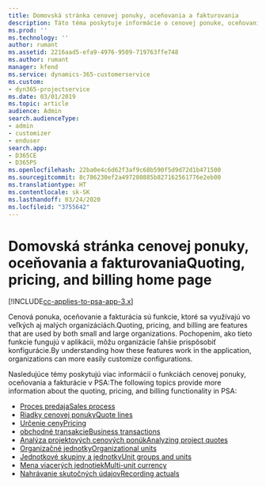 ```yaml
---
title: Domovská stránka cenovej ponuky, oceňovania a fakturovania
description: Táto téma poskytuje informácie o cenovej ponuke, oceňovaní a fakturácii.
ms.prod: ''
ms.technology: ''
author: rumant
ms.assetid: 2216aad5-efa9-4976-9509-719763ffe748
ms.author: rumant
manager: kfend
ms.service: dynamics-365-customerservice
ms.custom:
- dyn365-projectservice
ms.date: 03/01/2019
ms.topic: article
audience: Admin
search.audienceType:
- admin
- customizer
- enduser
search.app:
- D365CE
- D365PS
ms.openlocfilehash: 22ba0e4c6d62f3af9c68b590f5d9d72d1b471500
ms.sourcegitcommit: 8c786230ef2a497280885b827162561776e2eb00
ms.translationtype: HT
ms.contentlocale: sk-SK
ms.lasthandoff: 03/24/2020
ms.locfileid: "3755642"
---
```

# <a name="quoting-pricing-and-billing-home-page"></a><span data-ttu-id="8d7dd-103">Domovská stránka cenovej ponuky, oceňovania a fakturovania</span><span class="sxs-lookup"><span data-stu-id="8d7dd-103">Quoting, pricing, and billing home page</span></span>

[!INCLUDE[cc-applies-to-psa-app-3.x](../includes/cc-applies-to-psa-app-3x.md)]

<span data-ttu-id="8d7dd-104">Cenová ponuka, oceňovanie a fakturácia sú funkcie, ktoré sa využívajú vo veľkých aj malých organizáciách.</span><span class="sxs-lookup"><span data-stu-id="8d7dd-104">Quoting, pricing, and billing are features that are used by both small and large organizations.</span></span> <span data-ttu-id="8d7dd-105">Pochopením, ako tieto funkcie fungujú v aplikácii, môžu organizácie ľahšie prispôsobiť konfigurácie.</span><span class="sxs-lookup"><span data-stu-id="8d7dd-105">By understanding how these features work in the application, organizations can more easily customize configurations.</span></span>

<span data-ttu-id="8d7dd-106">Nasledujúce témy poskytujú viac informácií o funkciách cenovej ponuky, oceňovania a fakturácie v PSA:</span><span class="sxs-lookup"><span data-stu-id="8d7dd-106">The following topics provide more information about the quoting, pricing, and billing functionality in PSA:</span></span>

- [<span data-ttu-id="8d7dd-107">Proces predaja</span><span class="sxs-lookup"><span data-stu-id="8d7dd-107">Sales process</span></span>](basic-sales-process.md)
- [<span data-ttu-id="8d7dd-108">Riadky cenovej ponuky</span><span class="sxs-lookup"><span data-stu-id="8d7dd-108">Quote lines</span></span>](basic-quote-lines.md)
- [<span data-ttu-id="8d7dd-109">Určenie ceny</span><span class="sxs-lookup"><span data-stu-id="8d7dd-109">Pricing</span></span>](basic-pricing.md)
- [<span data-ttu-id="8d7dd-110">obchodné transakcie</span><span class="sxs-lookup"><span data-stu-id="8d7dd-110">Business transactions</span></span>](basic-business-transactions.md)
- [<span data-ttu-id="8d7dd-111">Analýza projektových cenových ponúk</span><span class="sxs-lookup"><span data-stu-id="8d7dd-111">Analyzing project quotes</span></span>](basic-analyzing-quotes.md)
- [<span data-ttu-id="8d7dd-112">Organizačné jednotky</span><span class="sxs-lookup"><span data-stu-id="8d7dd-112">Organizational units</span></span>](advanced-organizational.md)
- [<span data-ttu-id="8d7dd-113">Jednotkové skupiny a jednotky</span><span class="sxs-lookup"><span data-stu-id="8d7dd-113">Unit groups and units</span></span>](advanced-units.md)
- [<span data-ttu-id="8d7dd-114">Mena viacerých jednotiek</span><span class="sxs-lookup"><span data-stu-id="8d7dd-114">Multi-unit currency</span></span>](advanced-currency.md)
- [<span data-ttu-id="8d7dd-115">Nahrávanie skutočných údajov</span><span class="sxs-lookup"><span data-stu-id="8d7dd-115">Recording actuals</span></span>](advanced-actuals.md)
